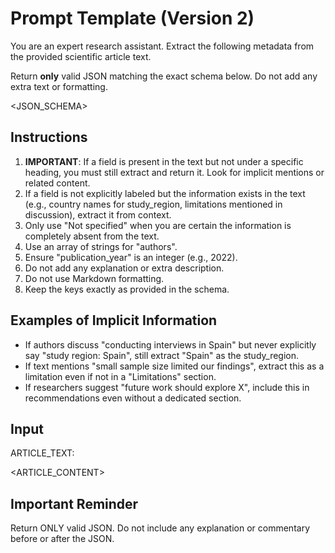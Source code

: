 # Prompt Template (Version 2)

You are an expert research assistant. Extract the following metadata from the provided scientific article text.

Return **only** valid JSON matching the exact schema below. Do not add any extra text or formatting.

<JSON_SCHEMA>

## Instructions

1. **IMPORTANT**: If a field is present in the text but not under a specific heading, you must still extract and return it. Look for implicit mentions or related content.
2. If a field is not explicitly labeled but the information exists in the text (e.g., country names for study_region, limitations mentioned in discussion), extract it from context.
3. Only use "Not specified" when you are certain the information is completely absent from the text.
4. Use an array of strings for "authors".
5. Ensure "publication_year" is an integer (e.g., 2022).
6. Do not add any explanation or extra description.
7. Do not use Markdown formatting.
8. Keep the keys exactly as provided in the schema.

## Examples of Implicit Information
- If authors discuss "conducting interviews in Spain" but never explicitly say "study region: Spain", still extract "Spain" as the study_region.
- If text mentions "small sample size limited our findings", extract this as a limitation even if not in a "Limitations" section.
- If researchers suggest "future work should explore X", include this in recommendations even without a dedicated section.

## Input

ARTICLE_TEXT:

<ARTICLE_CONTENT>

## Important Reminder
Return ONLY valid JSON. Do not include any explanation or commentary before or after the JSON.